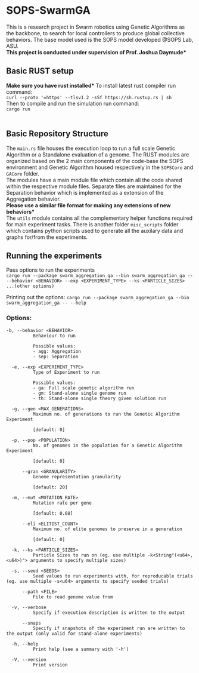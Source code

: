 # SOPS-SwarmGA
This is a research project in Swarm robotics using Genetic Algorithms as the backbone, to search for local controllers to produce global collective behaviors. The base model used is the SOPS model developed @SOPS Lab, ASU. <br> **This project is conducted under supervision of Prof. Joshua Daymude\***

## Basic RUST setup
**Make sure you have rust installed\***
To install latest rust compiler run command:<br>
`curl --proto '=https' --tlsv1.2 -sSf https://sh.rustup.rs | sh`<br>
Then to compile and run the simulation run command:<br>
`cargo run`<br><br>

## Basic Repository Structure 

The `main.rs` file houses the execution loop to run a full scale Genetic Algorithm or a Standalone evaluation of a genome. The RUST modules are organized based on the 2 main components of the code-base the SOPS environment and Genetic Algorithm housed respectively in the `SOPSCore` and `GACore` folder.<br>
The modules have a main module file which contain all the code shared within the respective module files. Separate files are maintained for the Separation behavior which is implemented as a extension of the Aggregation behavior.<br>
**Please use a similar file format for making any extensions of new behaviors\*** <br>
The `utils` module contains all the complementary helper functions required for main experiment tasks. There is another folder `misc_scripts` folder which contains python scripts used to generate all the auxilary data and graphs for/from the experiments.  

## Running the experiments

Pass options to run the experiments<br>
`cargo run --package swarm_aggregation_ga --bin swarm_aggregation_ga -- --behavior <BEHAVIOR> --exp <EXPERIMENT_TYPE> --ks <PARTICLE_SIZES> ...(other options)`<br>

Printing out the options: `cargo run --package swarm_aggregation_ga --bin swarm_aggregation_ga -- --help` 

### Options:<br>
```
-b, --behavior <BEHAVIOR>
          Behaviour to run

          Possible values:
          - agg: Aggregation
          - sep: Separation

  -e, --exp <EXPERIMENT_TYPE>
          Type of Experiment to run

          Possible values:
          - ga: Full scale genetic algorithm run
          - gm: Stand-alone single genome run
          - th: Stand-alone single theory given solution run

  -g, --gen <MAX_GENERATIONS>
          Maximum no. of generations to run the Genetic Algorithm Experiment
          
          [default: 0]

  -p, --pop <POPULATION>
          No. of genomes in the population for a Genetic Algorithm Experiment
          
          [default: 0]

      --gran <GRANULARITY>
          Genome representation granularity
          
          [default: 20]

  -m, --mut <MUTATION_RATE>
          Mutation rate per gene
          
          [default: 0.08]

      --eli <ELITIST_COUNT>
          Maximum no. of elite genomes to preserve in a generation
          
          [default: 0]

  -k, --ks <PARTICLE_SIZES>
          Particle Sizes to run on (eg. use multiple -k<String"(<u64>,<u64>)"> arguments to specify multiple sizes)

  -s, --seed <SEEDS>
          Seed values to run experiments with, for reproducable trials (eg. use multiple -s<u64> arguments to specify seeded trials)

      --path <FILE>
          File to read genome value from

  -v, --verbose
          Specify if execution description is written to the output

      --snaps
          Specify if snapshots of the experiment run are written to the output (only valid for stand-alone experiments)

  -h, --help
          Print help (see a summary with '-h')

  -V, --version
          Print version
```
